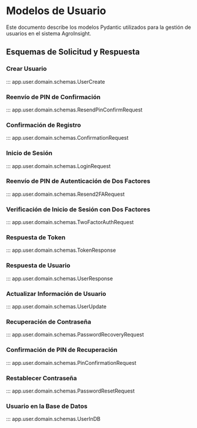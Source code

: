# Modelos de Usuario

Este documento describe los modelos Pydantic utilizados para la gestión de usuarios en el sistema AgroInsight.

## Esquemas de Solicitud y Respuesta

### Crear Usuario

::: app.user.domain.schemas.UserCreate

### Reenvío de PIN de Confirmación

::: app.user.domain.schemas.ResendPinConfirmRequest

### Confirmación de Registro

::: app.user.domain.schemas.ConfirmationRequest

### Inicio de Sesión

::: app.user.domain.schemas.LoginRequest

### Reenvío de PIN de Autenticación de Dos Factores

::: app.user.domain.schemas.Resend2FARequest

### Verificación de Inicio de Sesión con Dos Factores

::: app.user.domain.schemas.TwoFactorAuthRequest

### Respuesta de Token

::: app.user.domain.schemas.TokenResponse

### Respuesta de Usuario

::: app.user.domain.schemas.UserResponse

### Actualizar Información de Usuario

::: app.user.domain.schemas.UserUpdate

### Recuperación de Contraseña

::: app.user.domain.schemas.PasswordRecoveryRequest

### Confirmación de PIN de Recuperación

::: app.user.domain.schemas.PinConfirmationRequest

### Restablecer Contraseña

::: app.user.domain.schemas.PasswordResetRequest

### Usuario en la Base de Datos

::: app.user.domain.schemas.UserInDB
